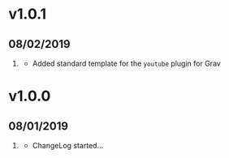 # v1.0.1
## 08/02/2019

1. [](#new)
    * Added standard template for the `youtube` plugin for Grav

# v1.0.0
## 08/01/2019

1. [](#new)
    * ChangeLog started...

